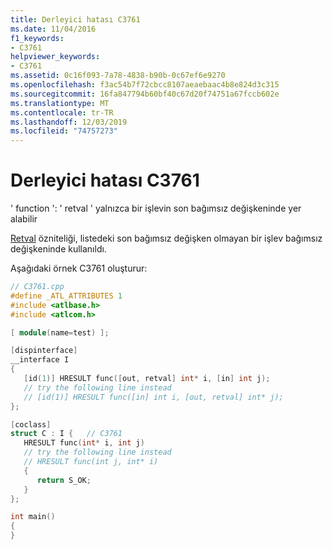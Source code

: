 ```yaml
---
title: Derleyici hatası C3761
ms.date: 11/04/2016
f1_keywords:
- C3761
helpviewer_keywords:
- C3761
ms.assetid: 0c16f093-7a78-4838-b90b-0c67ef6e9270
ms.openlocfilehash: f3ac54b7f72cbcc8107aeaebaac4b8e824d3c315
ms.sourcegitcommit: 16fa847794b60bf40c67d20f74751a67fccb602e
ms.translationtype: MT
ms.contentlocale: tr-TR
ms.lasthandoff: 12/03/2019
ms.locfileid: "74757273"
---
```

# <a name="compiler-error-c3761"></a>Derleyici hatası C3761

' function ': ' retval ' yalnızca bir işlevin son bağımsız değişkeninde yer alabilir

[Retval](../../windows/retval.md) özniteliği, listedeki son bağımsız değişken olmayan bir işlev bağımsız değişkeninde kullanıldı.

Aşağıdaki örnek C3761 oluşturur:

```cpp
// C3761.cpp
#define _ATL_ATTRIBUTES 1
#include <atlbase.h>
#include <atlcom.h>

[ module(name=test) ];

[dispinterface]
__interface I
{
   [id(1)] HRESULT func([out, retval] int* i, [in] int j);
   // try the following line instead
   // [id(1)] HRESULT func([in] int i, [out, retval] int* j);
};

[coclass]
struct C : I {   // C3761
   HRESULT func(int* i, int j)
   // try the following line instead
   // HRESULT func(int j, int* i)
   {
      return S_OK;
   }
};

int main()
{
}
```
